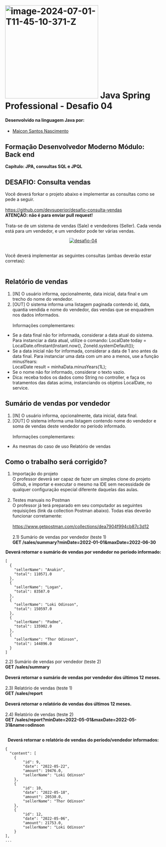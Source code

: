 # <a href="https://imgbb.com/"><img src="https://i.ibb.co/51bfmLv/image-2024-07-01-T11-45-10-371-Z.png" alt="image-2024-07-01-T11-45-10-371-Z" border="0" width="300"></a> Java Spring Professional - Desafio 04

#### Desenvolvido na linguagem Java por:
- [Maicon Santos Nascimento](https://github.com/MaiconSN)
## Formação Desenvolvedor Moderno Módulo: Back end
<b>Capítulo: JPA, consultas SQL e JPQL</b>

## DESAFIO: Consulta vendas

Você deverá forkar o projeto abaixo e implementar as consultas como se pede a seguir.<br><br>
https://github.com/devsuperior/desafio-consulta-vendas<br>
<b>ATENÇÃO: não é para enviar pull request!</b><br><br>
Trata-se de um sistema de vendas (Sale) e vendedores (Seller). Cada venda está para um vendedor, e um
vendedor pode ter várias vendas.
<p align = "center">
<a href="https://ibb.co/TgTfLYW"><img src="https://i.ibb.co/tJhGXQL/desafio-04.png" alt="desafio-04" border="0"></a><br /><a target='_blank' href='https://imgbb.com/'></a><br />
</p>
Você deverá implementar as seguintes consultas (ambas deverão estar corretas):<br><br>

## Relatório de vendas

1. [IN] O usuário informa, opcionalmente, data inicial, data final e um trecho do nome do vendedor.
2. [OUT] O sistema informa uma listagem paginada contendo id, data, quantia vendida e nome do
vendedor, das vendas que se enquadrem nos dados informados.<br><br>
Informações complementares:<br>
- Se a data final não for informada, considerar a data atual do sistema. Para instanciar a data atual,
utilize o comando:
LocalDate today = LocalDate.ofInstant(Instant.now(), ZoneId.systemDefault());
- Se a data inicial não for informada, considerar a data de 1 ano antes da data final. Para instanciar
uma data com um ano a menos, use a função minusYears:<br>
LocalDate result = minhaData.minusYears(1L);
- Se o nome não for informado, considerar o texto vazio.
- Dica: receba todos os dados como String no controller, e faça os tratamentos das datas acima,
instanciando os objetos LocalDate, no service.

## Sumário de vendas por vendedor
1. [IN] O usuário informa, opcionalmente, data inicial, data final.<br>
2. [OUT] O sistema informa uma listagem contendo nome do vendedor e soma de vendas deste vendedor
no período informado.<br><br>
Informações complementares:<br>
- As mesmas do caso de uso Relatório de vendas

## Como o trabalho será corrigido?
1) Importação do projeto<br>
O professor deverá ser capaz de fazer um simples clone do projeto Github, e importar e executar o mesmo na
IDE sem necessidade de qualquer configuração especial diferente daquelas das aulas.<br><br>
2) Testes manuais no Postman<br>
O professor já terá preparado em seu computador as seguintes requisições (link da collection Postman
abaixo). Todas elas deverão funcionar corretamente:<br><br>
https://www.getpostman.com/collections/dea7904f994cb87c3d12<br><br>
2.1) Sumário de vendas por vendedor (teste 1)<br>
<b>GET /sales/summary?minDate=2022-01-01&maxDate=2022-06-30<br>
<p align = "center">
Deverá retornar o sumário de vendas por vendedor no período informado:</b>
</p>

```
[
  {
    "sellerName": "Anakin",
    "total": 110571.0
  },
  {
    "sellerName": "Logan",
    "total": 83587.0
  },
  {
    "sellerName": "Loki Odinson",
    "total": 150597.0
  },
  {
    "sellerName": "Padme",
    "total": 135902.0
  },
  {
    "sellerName": "Thor Odinson",
    "total": 144896.0
  }
]
```
2.2) Sumário de vendas por vendedor (teste 2)<br>
<b>GET /sales/summary<br><br>
Deverá retornar o sumário de vendas por vendedor dos últimos 12 meses.</b><br><br>
2.3) Relatório de vendas (teste 1)<br>
<b>GET /sales/report<br><br>
Deverá retornar o relatório de vendas dos últimos 12 meses.</b><br><br>
2.4) Relatório de vendas (teste 2)<br>
<b>GET /sales/report?minDate=2022-05-01&maxDate=2022-05-31&name=odinson<br><br>
<p align ="center">
Deverá retornar o relatório de vendas do período/vendedor informados:</b>
</p>

```
{
  "content": [
    {
        "id": 9,
        "date": "2022-05-22",
        "amount": 19476.0,
        "sellerName": "Loki Odinson"
    },
    {
        "id": 10,
        "date": "2022-05-18",  
        "amount": 20530.0,
        "sellerName": "Thor Odinson"
    },
    {
        "id": 12,
        "date": "2022-05-06",
        "amount": 21753.0,
        "sellerName": "Loki Odinson"
    }
],
...
```


